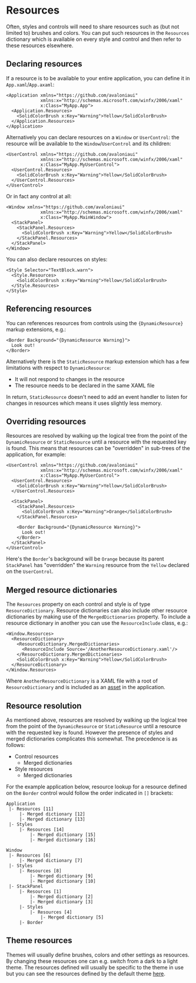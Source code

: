 # Resources

Often, styles and controls will need to share resources such as \(but not limited to\) brushes and colors. You can put such resources in the `Resources` dictionary which is available on every style and control and then refer to these resources elsewhere.

## Declaring resources <a id="declaring-resources"></a>

If a resource is to be available to your entire application, you can define it in `App.xaml`/`App.axaml`:

```markup
<Application xmlns="https://github.com/avaloniaui"
             xmlns:x="http://schemas.microsoft.com/winfx/2006/xaml"
             x:Class="MyApp.App">
  <Application.Resources>
    <SolidColorBrush x:Key="Warning">Yellow</SolidColorBrush>
  </Application.Resources>
</Application>
```

Alternatively you can declare resources on a `Window` or `UserControl`: the resource will be available to the `Window`/`UserControl` and its children:

```markup
<UserControl xmlns="https://github.com/avaloniaui"
             xmlns:x="http://schemas.microsoft.com/winfx/2006/xaml"
             x:Class="MyApp.MyUserControl">
  <UserControl.Resources>
    <SolidColorBrush x:Key="Warning">Yellow</SolidColorBrush>
  </UserControl.Resources>
</UserControl>
```

Or in fact any control at all:

```markup
<Window xmlns="https://github.com/avaloniaui"
             xmlns:x="http://schemas.microsoft.com/winfx/2006/xaml"
             x:Class="MyApp.MainWindow">
  <StackPanel>
    <StackPanel.Resources>
      <SolidColorBrush x:Key="Warning">Yellow</SolidColorBrush>
    </StackPanel.Resources>
  </StackPanel>
</Window>
```

You can also declare resources on styles:

```markup
<Style Selector="TextBlock.warn">
  <Style.Resources>
    <SolidColorBrush x:Key="Warning">Yellow</SolidColorBrush>
  </Style.Resources>
</Style>
```

## Referencing resources <a id="referencing-resources"></a>

You can references resources from controls using the `{DynamicResource}` markup extensions, e.g.:

```markup
<Border Background="{DynamicResource Warning}">
  Look out!
</Border>
```

Alternatively there is the `StaticResource` markup extension which has a few limitations with respect to `DynamicResource`:

* It will not respond to changes in the resource
* The resource needs to be declared in the same XAML file

In return, `StaticResource` doesn't need to add an event handler to listen for changes in resources which means it uses slightly less memory.

## Overriding resources <a id="overriding-resources"></a>

Resources are resolved by walking up the logical tree from the point of the `DynamicResource` or `StaticResource` until a resource with the requested key is found. This means that resources can be "overridden" in sub-trees of the application, for example:

```markup
<UserControl xmlns="https://github.com/avaloniaui"
             xmlns:x="http://schemas.microsoft.com/winfx/2006/xaml"
             x:Class="MyApp.MyUserControl">
  <UserControl.Resources>
    <SolidColorBrush x:Key="Warning">Yellow</SolidColorBrush>
  </UserControl.Resources>

  <StackPanel>
    <StackPanel.Resources>
      <SolidColorBrush x:Key="Warning">Orange</SolidColorBrush>
    </StackPanel.Resources>

    <Border Background="{DynamicResource Warning}">
      Look out!
    </Border>
  </StackPanel>
</UserControl>
```

Here's the `Border`'s background will be `Orange` because its parent `StackPanel` has "overridden" the `Warning` resource from the `Yellow` declared on the `UserControl`.

## Merged resource dictionaries <a id="merged-resource-dictionaries"></a>

The `Resources` property on each control and style is of type `ResourceDictionary`. Resource dictionaries can also include other resource dictionaries by making use of the `MergedDictionaries` property. To include a resource dictionary in another you can use the `ResourceInclude` class, e.g.:

```markup
<Window.Resources>
  <ResourceDictionary>
    <ResourceDictionary.MergedDictionaries>
      <ResourceInclude Source='/AnotherResourceDictionary.xaml'/>
    </ResourceDictionary.MergedDictionaries>
    <SolidColorBrush x:Key="Warning">Yellow</SolidColorBrush>
  </ResourceDictionary>
</Window.Resources>
```

Where `AnotherResourceDictionary` is a XAML file with a root of `ResourceDictionary` and is included as an [asset](../getting-started/assets.md) in the application.

## Resource resolution <a id="resource-resolution"></a>

As mentioned above, resources are resolved by walking up the logical tree from the point of the `DynamicResource` or `StaticResource` until a resource with the requested key is found. However the presence of styles and merged dictionaries complicates this somewhat. The precedence is as follows:

* Control resources
  * Merged dictionaries
* Style resources
  * Merged dictionaries

For the example application below, resource lookup for a resource defined on the `Border` control would follow the order indicated in `[]` brackets:

```text
Application
 |- Resources [11]
     |- Merged dictionary [12]
     |- Merged dictionary [13]
 |- Styles
     |- Resources [14]
         |- Merged dictionary [15]
         |- Merged dictionary [16]

Window
 |- Resources [6]
     |- Merged dictionary [7]
 |- Styles
     |- Resources [8]
         |- Merged dictionary [9]
         |- Merged dictionary [10]
 |- StackPanel
     |- Resources [1]
         |- Merged dictionary [2]
         |- Merged dictionary [3]
     |- Styles
         |- Resources [4]
             |- Merged dictionary [5]
     |- Border
```

## Theme resources <a id="theme-resources"></a>

Themes will usually define brushes, colors and other settings as resources. By changing these resources one can e.g. switch from a dark to a light theme. The resources defined will usually be specific to the theme in use but you can see the resources defined by the default theme [here](https://github.com/AvaloniaUI/Avalonia/blob/master/src/Avalonia.Themes.Default/Accents/BaseLight.xaml).

